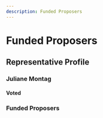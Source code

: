 ```yaml
---
description: Funded Proposers
---
```


# Funded Proposers

## Representative Profile

### Juliane Montag

#### Voted

### Funded Proposers

